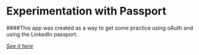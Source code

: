 # Experimentation with Passport

####This app was created as a way to get some practice using oAuth and using the LinkedIn passport.

[_See it here_](https://linkedinlogin.herokuapp.com/)

